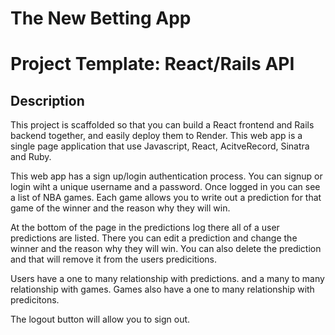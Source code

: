 
# The New Betting App

# Project Template: React/Rails API

## Description

This project is scaffolded so that you can build a React frontend and Rails
backend together, and easily deploy them to Render. This web app is a single page application that use Javascript, React, AcitveRecord, Sinatra and Ruby.

This web app has a sign up/login authentication process. You can signup or login wiht a unique username and a password. 
Once logged in you can see a list of NBA games. Each game allows you to write out a prediction for that game of the winner and the reason why they will win. 

At the bottom of the page in the predictions log there all of a user predictions are listed. There you can edit a prediction and change the winner and the reason why they will win. You can also delete the prediction and that will remove it from the users predicitions.

Users have a one to many relationship with predictions. and a many to many relationship with games. Games also have a one to many relationship with predicitons.

The logout button will allow you to sign out.


